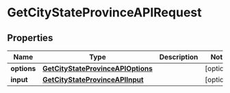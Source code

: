 

# GetCityStateProvinceAPIRequest


## Properties

Name | Type | Description | Notes
------------ | ------------- | ------------- | -------------
**options** | [**GetCityStateProvinceAPIOptions**](GetCityStateProvinceAPIOptions.md) |  |  [optional]
**input** | [**GetCityStateProvinceAPIInput**](GetCityStateProvinceAPIInput.md) |  |  [optional]



